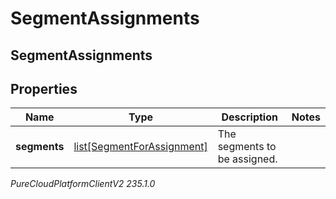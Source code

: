 # SegmentAssignments

## SegmentAssignments

## Properties

|Name | Type | Description | Notes|
|------------ | ------------- | ------------- | -------------|
| **segments** | [list[SegmentForAssignment]](SegmentForAssignment) | The segments to be assigned. | |



_PureCloudPlatformClientV2 235.1.0_
